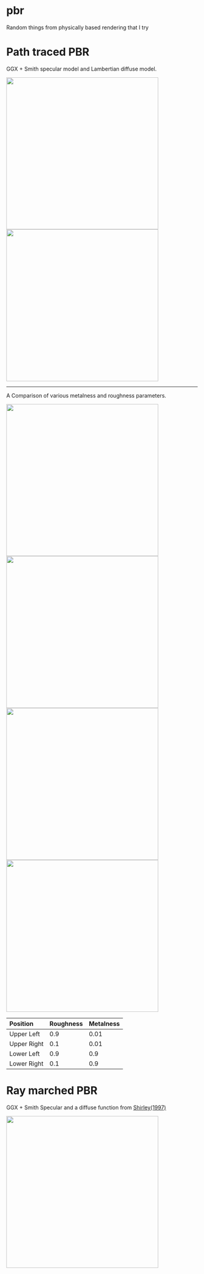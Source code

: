 # pbr
Random things from physically based rendering that I try

# Path traced PBR

GGX + Smith specular model and Lambertian diffuse model.

<image src="screenies/pbr.png" width="400px"/>
<image src="screenies/cornell.jpeg" width="400px"/>

----
A Comparison of various metalness and roughness parameters.

<image src="screenies/pbrm0r1.png" width="400px"/>
<image src="screenies/pbrm0r0.png" width="400px"/>
<image src="screenies/pbrm1r1.png" width="400px"/>
<image src="screenies/pbrm1r0.png" width="400px"/>

| Position     | Roughness | Metalness |
| :------------- | :------------- | :-------- |
| Upper Left       | 0.9       | 0.01 |
| Upper Right | 0.1 | 0.01 |
| Lower Left | 0.9 | 0.9 |
| Lower Right | 0.1 | 0.9 |

# Ray marched PBR

GGX + Smith Specular and a diffuse function from [Shirley(1997)](https://ieeexplore.ieee.org/document/626170)

<image src="screenies/raymarch.jpeg" width="400px"/>

